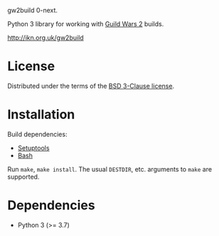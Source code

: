 gw2build 0-next.

Python 3 library for working with [Guild Wars 2](https://www.guildwars2.com/en/)
builds.

http://ikn.org.uk/gw2build

# License

Distributed under the terms of the
[BSD 3-Clause license](https://opensource.org/licenses/BSD-3-Clause).

# Installation

Build dependencies:
- [Setuptools](https://setuptools.readthedocs.io/en/latest/)
- [Bash](https://www.gnu.org/software/bash/)

Run `make`, `make install`.  The usual `DESTDIR`, etc. arguments to `make` are
supported.

# Dependencies

- Python 3 (>= 3.7)
